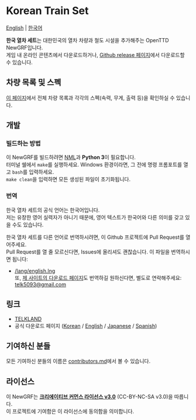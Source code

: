 # Korean Train Set
[English](./README.md) | [한국어](./README.ko.md)

**한국 열차 세트**는 대한민국의 열차 차량과 철도 시설을 추가해주는 OpenTTD NewGRF입니다.  
게임 내 온라인 콘텐츠에서 다운로드하거나, [Github release 페이지](https://github.com/KoreanGRF/KoreanTrainSet/releases)에서 다운로드할 수 있습니다.

## 차량 목록 및 스펙
[이 페이지](https://github.com/KoreanGRF/KoreanTrainSet/blob/main/docs/download_page/korean.md)에서 전체 차량 목록과 각각의 스펙(속력, 무게, 출력 등)을 확인하실 수 있습니다.

## 개발
### 빌드하는 방법
이 NewGRF를 빌드하려면 [NML](https://github.com/OpenTTD/nml)과 **Python 3**이 필요합니다.  
터미널 쉘에서 ``make``를 실행하세요. Windows 환경이라면, 그 전에 명령 프롬포트를 열고 ``bash``를 입력하세요.  
``make clean``을 입력하면 모든 생성된 파일이 초기화됩니다.

### 번역
한국 열차 세트의 공식 언어는 한국어입니다.  
저는 유창한 영어 실력자가 아니기 때문에, 영어 텍스트가 한국어와 다른 의미를 갖고 있을 수도 있습니다.

한국 열차 세트를 다른 언어로 번역하시려면, 이 Github 프로젝트에 Pull Request를 열어주세요.  
Pull Request를 열 줄 모르신다면, Issues에 올리셔도 괜찮습니다.
이 파일을 번역하시면 됩니다:
- [/lang/english.lng](https://github.com/KoreanGRF/KoreanTrainSet/blob/main/lang/english.lng)  
또, [제 사이트의 다운로드 페이지](https://telk.kr/ottd/newgrf/ko_train_set?lang=en)도 번역하길 원하신다면, 별도로 연락해주세요: telk5093@gmail.com

## 링크
- [TELKLAND](http://telk.kr)
- 공식 다운로드 페이지 ([Korean](https://telk.kr/ottd/newgrf/ko_train_set/?lang=kr) / [English](https://telk.kr/ottd/newgrf/ko_train_set/?lang=en) / [Japanese](https://telk.kr/ottd/newgrf/ko_train_set/?lang=jp) / [Spanish](https://telk.kr/ottd/newgrf/ko_train_set/?lang=es))

## 기여하신 분들
모든 기여하신 분들의 이름은 [contributors.md](https://github.com/KoreanGRF/KoreanTrainSet/blob/main/docs/contributors.md)에서 볼 수 있습니다.

## 라이선스
이 NewGRF는 **[크리에이티브 커먼스 라이선스 v3.0](https://creativecommons.org/licenses/by-nc-sa/3.0/)** (CC-BY-NC-SA v3.0)을 따릅니다.  
이 프로젝트에 기여함은 이 라이선스에 동의함을 의미합니다.